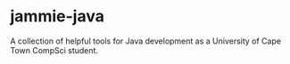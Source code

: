 # jammie-java
A collection of helpful tools for Java development as a University of Cape Town CompSci student.
